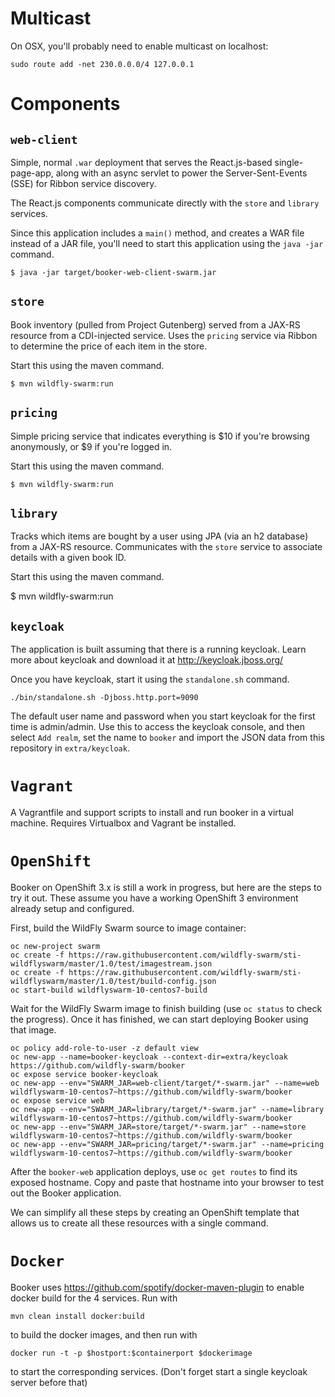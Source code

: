 # Multicast

On OSX, you'll probably need to enable multicast on localhost:

    sudo route add -net 230.0.0.0/4 127.0.0.1

# Components

## `web-client`

Simple, normal `.war` deployment that serves the React.js-based
single-page-app, along with an async servlet to power the
Server-Sent-Events (SSE) for Ribbon service discovery.

The React.js components communicate directly with the `store`
and `library` services.

Since this application includes a `main()` method, and creates
a WAR file instead of a JAR file, you'll need to start this
application using the `java -jar` command.

    $ java -jar target/booker-web-client-swarm.jar

##  `store`

Book inventory (pulled from Project Gutenberg) served from
a JAX-RS resource from a CDI-injected service.  Uses the
`pricing` service via Ribbon to determine the price of each
item in the store.

Start this using the maven command.

    $ mvn wildfly-swarm:run

## `pricing`

Simple pricing service that indicates everything is $10 if
you're browsing anonymously, or $9 if you're logged in.

Start this using the maven command.

    $ mvn wildfly-swarm:run

## `library`

Tracks which items are bought by a user using JPA (via an h2
database) from a JAX-RS resource.  Communicates with the `store`
service to associate details with a given book ID.

Start this using the maven command.

$ mvn wildfly-swarm:run

## `keycloak`

The application is built assuming that there is a running keycloak.
Learn more about keycloak and download it at http://keycloak.jboss.org/

Once you have keycloak, start it using the `standalone.sh` command.

    ./bin/standalone.sh -Djboss.http.port=9090

The default user name and password when you start keycloak for the first
time is admin/admin. Use this to access the keycloak console, and then
select `Add realm`, set the name to `booker` and import the JSON data
from this repository in `extra/keycloak`.

# `Vagrant`
A Vagrantfile and support scripts to install and run booker in a
virtual machine. Requires Virtualbox and Vagrant be installed.

# `OpenShift`

Booker on OpenShift 3.x is still a work in progress, but here are the
steps to try it out. These assume you have a working OpenShift 3
environment already setup and configured.

First, build the WildFly Swarm source to image container:

    oc new-project swarm
    oc create -f https://raw.githubusercontent.com/wildfly-swarm/sti-wildflyswarm/master/1.0/test/imagestream.json
    oc create -f https://raw.githubusercontent.com/wildfly-swarm/sti-wildflyswarm/master/1.0/test/build-config.json
    oc start-build wildflyswarm-10-centos7-build

Wait for the WildFly Swarm image to finish building (use `oc status` to
check the progress). Once it has finished, we can start deploying
Booker using that image.

    oc policy add-role-to-user -z default view
    oc new-app --name=booker-keycloak --context-dir=extra/keycloak https://github.com/wildfly-swarm/booker
    oc expose service booker-keycloak
    oc new-app --env="SWARM_JAR=web-client/target/*-swarm.jar" --name=web wildflyswarm-10-centos7~https://github.com/wildfly-swarm/booker
    oc expose service web
    oc new-app --env="SWARM_JAR=library/target/*-swarm.jar" --name=library wildflyswarm-10-centos7~https://github.com/wildfly-swarm/booker
    oc new-app --env="SWARM_JAR=store/target/*-swarm.jar" --name=store wildflyswarm-10-centos7~https://github.com/wildfly-swarm/booker
    oc new-app --env="SWARM_JAR=pricing/target/*-swarm.jar" --name=pricing wildflyswarm-10-centos7~https://github.com/wildfly-swarm/booker

After the `booker-web` application deploys, use `oc get routes` to
find its exposed hostname. Copy and paste that hostname into your
browser to test out the Booker application.

We can simplify all these steps by creating an OpenShift template that
allows us to create all these resources with a single command.


# `Docker`

Booker uses https://github.com/spotify/docker-maven-plugin to enable docker build for the 4 services. Run with

    mvn clean install docker:build

to build the docker images, and then run with

    docker run -t -p $hostport:$containerport $dockerimage

to start the corresponding services. (Don't forget start a single keycloak server before that)
